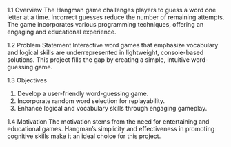 1.1 Overview
The Hangman game challenges players to guess a word one letter at a time. Incorrect guesses reduce the number of remaining attempts. The game incorporates various programming techniques, offering an engaging and educational experience.

1.2 Problem Statement
Interactive word games that emphasize vocabulary and logical skills are underrepresented in lightweight, console-based solutions. This project fills the gap by creating a simple, intuitive word-guessing game.

1.3 Objectives
1.	Develop a user-friendly word-guessing game.
2.	Incorporate random word selection for replayability.
3.	Enhance logical and vocabulary skills through engaging gameplay.

1.4 Motivation
The motivation stems from the need for entertaining and educational games. Hangman’s simplicity and effectiveness in promoting cognitive skills make it an ideal choice for this project.
